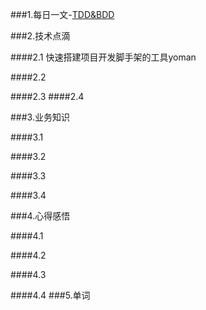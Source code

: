 ###1.每日一文-[TDD&BDD](http://www.cnblogs.com/ustbwuyi/archive/2012/10/26/2741223.html)

###2.技术点滴

####2.1 快速搭建项目开发脚手架的工具yoman

####2.2 

####2.3 
####2.4 

###3.业务知识

####3.1 

####3.2

####3.3

####3.4

###4.心得感悟

####4.1

####4.2

####4.3

####4.4
###5.单词
